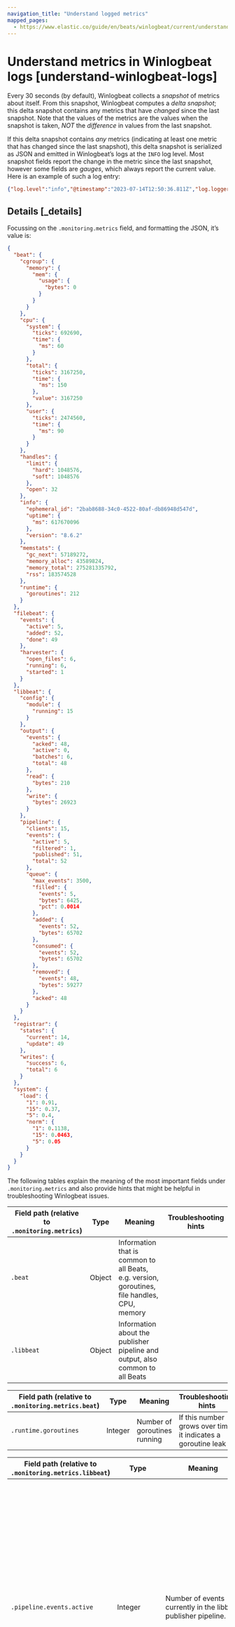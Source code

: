 ```yaml
---
navigation_title: "Understand logged metrics"
mapped_pages:
  - https://www.elastic.co/guide/en/beats/winlogbeat/current/understand-winlogbeat-logs.html
---
```


# Understand metrics in Winlogbeat logs [understand-winlogbeat-logs]


Every 30 seconds (by default), Winlogbeat collects a *snapshot* of metrics about itself. From this snapshot, Winlogbeat computes a *delta snapshot*; this delta snapshot contains any metrics that have *changed* since the last snapshot. Note that the values of the metrics are the values when the snapshot is taken, *NOT* the *difference* in values from the last snapshot.

If this delta snapshot contains *any* metrics (indicating at least one metric that has changed since the last snapshot), this delta snapshot is serialized as JSON and emitted in Winlogbeat’s logs at the `INFO` log level. Most snapshot fields report the change in the metric since the last snapshot, however some fields are *gauges*, which always report the current value. Here is an example of such a log entry:

```json
{"log.level":"info","@timestamp":"2023-07-14T12:50:36.811Z","log.logger":"monitoring","log.origin":{"file.name":"log/log.go","file.line":187},"message":"Non-zero metrics in the last 30s","service.name":"filebeat","monitoring":{"metrics":{"beat":{"cgroup":{"memory":{"mem":{"usage":{"bytes":0}}}},"cpu":{"system":{"ticks":692690,"time":{"ms":60}},"total":{"ticks":3167250,"time":{"ms":150},"value":3167250},"user":{"ticks":2474560,"time":{"ms":90}}},"handles":{"limit":{"hard":1048576,"soft":1048576},"open":32},"info":{"ephemeral_id":"2bab8688-34c0-4522-80af-db86948d547d","uptime":{"ms":617670096},"version":"8.6.2"},"memstats":{"gc_next":57189272,"memory_alloc":43589824,"memory_total":275281335792,"rss":183574528},"runtime":{"goroutines":212}},"filebeat":{"events":{"active":5,"added":52,"done":49},"harvester":{"open_files":6,"running":6,"started":1}},"libbeat":{"config":{"module":{"running":15}},"output":{"events":{"acked":48,"active":0,"batches":6,"total":48},"read":{"bytes":210},"write":{"bytes":26923}},"pipeline":{"clients":15,"events":{"active":5,"filtered":1,"published":51,"total":52},"queue":{"max_events":3500,"filled":{"events":5,"bytes":6425,"pct":0.0014},"added":{"events":52,"bytes":65702},"consumed":{"events":52,"bytes":65702},"removed":{"events":48,"bytes":59277},"acked":48}}},"registrar":{"states":{"current":14,"update":49},"writes":{"success":6,"total":6}},"system":{"load":{"1":0.91,"15":0.37,"5":0.4,"norm":{"1":0.1138,"15":0.0463,"5":0.05}}}},"ecs.version":"1.6.0"}}
```


## Details [_details]

Focussing on the `.monitoring.metrics` field, and formatting the JSON, it’s value is:

```json
{
  "beat": {
    "cgroup": {
      "memory": {
        "mem": {
          "usage": {
            "bytes": 0
          }
        }
      }
    },
    "cpu": {
      "system": {
        "ticks": 692690,
        "time": {
          "ms": 60
        }
      },
      "total": {
        "ticks": 3167250,
        "time": {
          "ms": 150
        },
        "value": 3167250
      },
      "user": {
        "ticks": 2474560,
        "time": {
          "ms": 90
        }
      }
    },
    "handles": {
      "limit": {
        "hard": 1048576,
        "soft": 1048576
      },
      "open": 32
    },
    "info": {
      "ephemeral_id": "2bab8688-34c0-4522-80af-db86948d547d",
      "uptime": {
        "ms": 617670096
      },
      "version": "8.6.2"
    },
    "memstats": {
      "gc_next": 57189272,
      "memory_alloc": 43589824,
      "memory_total": 275281335792,
      "rss": 183574528
    },
    "runtime": {
      "goroutines": 212
    }
  },
  "filebeat": {
    "events": {
      "active": 5,
      "added": 52,
      "done": 49
    },
    "harvester": {
      "open_files": 6,
      "running": 6,
      "started": 1
    }
  },
  "libbeat": {
    "config": {
      "module": {
        "running": 15
      }
    },
    "output": {
      "events": {
        "acked": 48,
        "active": 0,
        "batches": 6,
        "total": 48
      },
      "read": {
        "bytes": 210
      },
      "write": {
        "bytes": 26923
      }
    },
    "pipeline": {
      "clients": 15,
      "events": {
        "active": 5,
        "filtered": 1,
        "published": 51,
        "total": 52
      },
      "queue": {
        "max_events": 3500,
        "filled": {
          "events": 5,
          "bytes": 6425,
          "pct": 0.0014
        },
        "added": {
          "events": 52,
          "bytes": 65702
        },
        "consumed": {
          "events": 52,
          "bytes": 65702
        },
        "removed": {
          "events": 48,
          "bytes": 59277
        },
        "acked": 48
      }
    }
  },
  "registrar": {
    "states": {
      "current": 14,
      "update": 49
    },
    "writes": {
      "success": 6,
      "total": 6
    }
  },
  "system": {
    "load": {
      "1": 0.91,
      "15": 0.37,
      "5": 0.4,
      "norm": {
        "1": 0.1138,
        "15": 0.0463,
        "5": 0.05
      }
    }
  }
}
```

The following tables explain the meaning of the most important fields under `.monitoring.metrics` and also provide hints that might be helpful in troubleshooting Winlogbeat issues.

| Field path (relative to `.monitoring.metrics`) | Type | Meaning | Troubleshooting hints |
| --- | --- | --- | --- |
| `.beat` | Object | Information that is common to all Beats, e.g. version, goroutines, file handles, CPU, memory |  |
| `.libbeat` | Object | Information about the publisher pipeline and output, also common to all Beats |  |

| Field path (relative to `.monitoring.metrics.beat`) | Type | Meaning | Troubleshooting hints |
| --- | --- | --- | --- |
| `.runtime.goroutines` | Integer | Number of goroutines running | If this number grows over time, it indicates a goroutine leak |

| Field path (relative to `.monitoring.metrics.libbeat`) | Type | Meaning | Troubleshooting hints |
| --- | --- | --- | --- |
| `.pipeline.events.active` | Integer | Number of events currently in the libbeat publisher pipeline. | If this number grows over time, it may indicate that Winlogbeat is producing events faster than the output can consume them. Consider increasing the number of output workers (if this setting is supported by the output; {{es}} and {{ls}} outputs support this setting). The pipeline includes events currently being processed as well as events in the queue. So this metric can sometimes end up slightly higher than the queue size. If this metric reaches the maximum queue size (`queue.mem.events` for the in-memory queue), it almost certainly indicates backpressure on Winlogbeat, implying that Winlogbeat may need to temporarily stop ingesting more events from the source until this backpressure is relieved. |
| `.output.events.total` | Integer | Number of events currently being processed by the output. | If this number grows over time, it may indicate that the output destination (e.g. {{ls}} pipeline or {{es}} cluster) is not able to accept events at the same or faster rate than what Winlogbeat is sending to it. |
| `.output.events.acked` | Integer | Number of events acknowledged by the output destination. | Generally, we want this number to be the same as `.output.events.total` as this indicates that the output destination has reliably received all the events sent to it. |
| `.output.events.failed` | Integer | Number of events that Winlogbeat tried to send to the output destination, but the destination failed to receive them. | Generally, we want this field to be absent or its value to be zero. When the value is greater than zero, it’s useful to check Winlogbeat’s logs right before this log entry’s `@timestamp` to see if there are any connectivity issues with the output destination. Note that failed events are not lost or dropped; they will be sent back to the publisher pipeline for retrying later. |
| `.output.events.dropped` | Integer | Number of events that Winlogbeat gave up sending to the output destination because of a permanent (non-retryable) error. | `.output.events.dead_letter` |
| Integer | Number of events that Winlogbeat successfully sent to a configured dead letter index after they failed to ingest in the primary index. | `.output.write.latency` | Object |

| Field path (relative to `.monitoring.metrics.libbeat.pipeline`) | Type | Meaning | Troubleshooting hints |
| --- | --- | --- | --- |
| `.queue.max_events` | Integer (gauge) | The queue’s maximum event count if it has one, otherwise zero. | `.queue.max_bytes` |
| Integer (gauge) | The queue’s maximum byte count if it has one, otherwise zero. | `.queue.filled.events` | Integer (gauge) |
| Number of events currently stored by the queue. |  | `.queue.filled.bytes` | Integer (gauge) |
| Number of bytes currently stored by the queue. |  | `.queue.filled.pct` | Float (gauge) |
| How full the queue is relative to its maximum size, as a fraction from 0 to 1. | Low throughput while `queue.filled.pct` is low means congestion in the input. Low throughput while `queue.filled.pct` is high means congestion in the output. | `.queue.added.events` | Integer |
| Number of events added to the queue by input workers. |  | `.queue.added.bytes` | Integer |
| Number of bytes added to the queue by input workers. |  | `.queue.consumed.events` | Integer |
| Number of events sent to output workers. |  | `.queue.consumed.bytes` | Integer |
| Number of bytes sent to output workers. |  | `.queue.removed.events` | Integer |
| Number of events removed from the queue after being processed by output workers. |  | `.queue.removed.bytes` | Integer |

When using the memory queue, byte metrics are only set if the output supports them. Currently only the Elasticsearch output supports byte metrics.


## Useful commands [_useful_commands]


### Parse monitoring metrics from unstructured Winlogbeat logs [_parse_monitoring_metrics_from_unstructured_winlogbeat_logs]

For Winlogbeat versions that emit unstructured logs, the following script can be used to parse monitoring metrics from such logs: [https://github.com/elastic/beats/blob/main/script/metrics_from_log_file.sh](https://github.com/elastic/beats/blob/main/script/metrics_from_log_file.sh).

